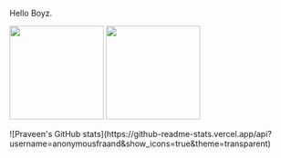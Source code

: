 Hello Boyz.

<p align="left">
 <img src="https://github-readme-stats.vercel.app/api?username=anonymousfraand&show_icons=true&title_color=018596&icon_color=00E1F7FF&bg_color=0d1117&text_color=FFF&border_color=444&count_private=true" height="165"> 
   <img src="http://github-readme-streak-stats.herokuapp.com?user=anonymousfraand&theme=blux&&background=0d1117&border=444" height="165">
</p>
![Praveen's GitHub stats](https://github-readme-stats.vercel.app/api?username=anonymousfraand&show_icons=true&theme=transparent)

